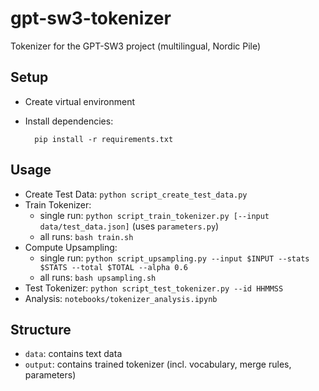 # gpt-sw3-tokenizer

Tokenizer for the GPT-SW3 project (multilingual, Nordic Pile)

## Setup

- Create virtual environment

- Install dependencies:

        pip install -r requirements.txt


## Usage

- Create Test Data: `python script_create_test_data.py`
- Train Tokenizer: 
  - single run: `python script_train_tokenizer.py [--input data/test_data.json]` (uses `parameters.py`)
  - all runs: `bash train.sh`
- Compute Upsampling:
  - single run: `python script_upsampling.py --input $INPUT --stats $STATS --total $TOTAL --alpha 0.6`
  - all runs: `bash upsampling.sh`
- Test Tokenizer: `python script_test_tokenizer.py --id HHMMSS`
- Analysis: `notebooks/tokenizer_analysis.ipynb`



## Structure

- `data`: contains text data
- `output`: contains trained tokenizer (incl. vocabulary, merge rules, parameters) 


